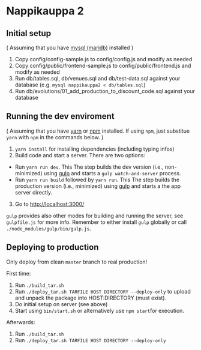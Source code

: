 Nappikauppa 2
=============

Initial setup
-------------
( Assuming that you have [mysql (maridb)](https://mariadb.org/) installed )

1. Copy config/config-sample.js to config/config.js and modify as needed
2. Copy config/public/frontend-sample.js to config/public/frontend.js and modify as needed
3. Run db/tables.sql, db/venues.sql and db/test-data.sql against your database (e.g. `mysql nappikauppa2 < db/tables.sql`)
4. Run db/evolutions/01_add_production_to_discount_code.sql against your database

Running the dev enviroment
-------------

( Assuming that you have [yarn](https://yarnpkg.com/lang/en/) or [npm](https://www.npmjs.com/) installed. If using `npm`, just substitue `yarn` with `npm` in the commands below. )

1. `yarn install` for installing dependencies (including typing infos)
2. Build code and start a server. There are two options:
  * Run `yarn run dev`. This The step builds the dev version (i.e., non-minimized) using [gulp](https://gulpjs.com/) and starts a `gulp watch-and-server` process.
  * Run `yarn run build` followed by `yarn run`. This The step builds the production version (i.e., minimized) using [gulp](https://gulpjs.com/) and starts a the app server directly.
3. Go to [http://localhost:3000/](http://localhost:3000/)

`gulp` provides also other modes for building and running the server, see `gulpfile.js` for more info. Remember to either install `gulp` globally or call `./node_modules/gulp/bin/gulp.js`.

Deploying to production
-------------

Only deploy from clean `master` branch to real production!

First time:

1. Run `./build_tar.sh`
2. Run `./deploy_tar.sh TARFILE HOST DIRECTORY --deploy-only`
to upload and unpack the package into HOST:DIRECTORY (must exist).
3. Do initial setup on server (see above)
4. Start using `bin/start.sh` or alternatively use `npm start`for execution.

Afterwards:
1. Run `./build_tar.sh`
2. Run `./deploy_tar.sh TARFILE HOST DIRECTORY --deploy-only`
